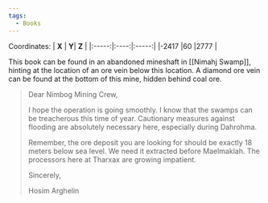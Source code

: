 ```yaml
---
tags:
  - Books
---
```


Coordinates:
| **X** | **Y**| **Z** |
|:-----:|:----:|:-----:|
|-2417  |60   |2777  |

This book can be found in an abandoned mineshaft in [[Nimahj Swamp]], hinting at the location of an ore vein below this location. A diamond ore vein can be found at the bottom of this mine, hidden behind coal ore.

> Dear Nimbog Mining Crew,
>
> I hope the operation is going smoothly. I know that the swamps can be treacherous this time of year. Cautionary measures against flooding are absolutely necessary here, especially during Dahrohma.
>
> Remember, the ore deposit you are looking for should be exactly 18 meters below sea level. We need it extracted before Maelmaklah. The processors here at Tharxax are growing impatient.
>
> Sincerely,
>
> Hosim Arghelin

